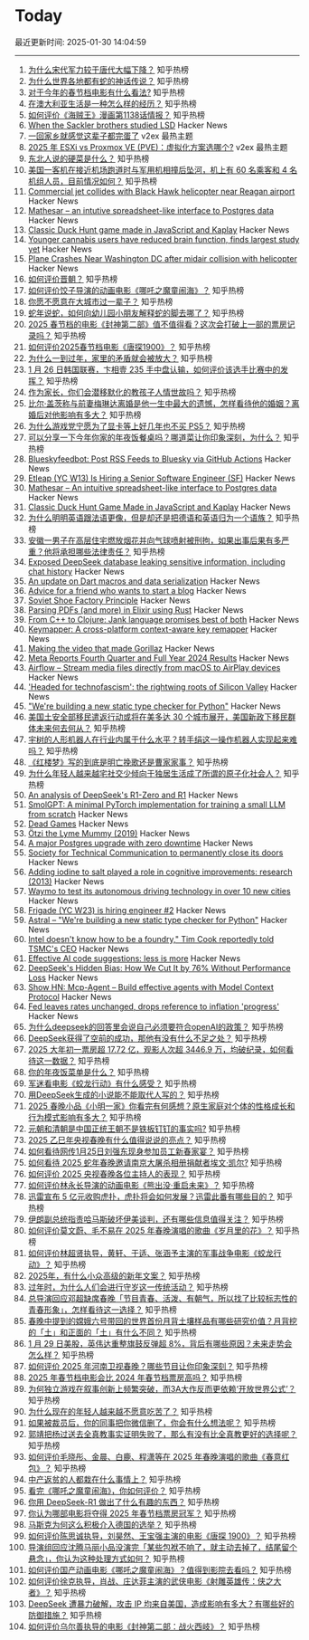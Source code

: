 # Today

最近更新时间: 2025-01-30 14:04:59

--- 
1. [为什么宋代军力较于唐代大幅下降？](https://www.zhihu.com/question/7449055443) 知乎热榜
2. [为什么世界各地都有蛇的神话传说？](https://www.zhihu.com/question/9752077811) 知乎热榜
3. [对于今年的春节档电影有什么看法?](https://www.zhihu.com/question/5762409131) 知乎热榜
4. [在澳大利亚生活是一种怎么样的经历？](https://www.zhihu.com/question/24495019) 知乎热榜
5. [如何评价《海贼王》漫画第1138话情报？](https://www.zhihu.com/question/10782160191) 知乎热榜
6. [When the Sackler brothers studied LSD](https://resobscura.substack.com/p/when-the-sackler-brothers-studied) Hacker News
7. [一回家乡就感觉这辈子都完蛋了](https://www.v2ex.com/t/1108315) v2ex 最热主题
8. [2025 年 ESXi vs Proxmox VE (PVE)：虚拟化方案选哪个?](https://www.v2ex.com/t/1108307) v2ex 最热主题
9. [东北人说的硬菜是什么？](https://www.zhihu.com/question/7270001514) 知乎热榜
10. [美国一客机在接近机场跑道时与军用机相撞后坠河，机上有 60 名乘客和 4 名机组人员，目前情况如何？](https://www.zhihu.com/question/10871868238) 知乎热榜
11. [Commercial jet collides with Black Hawk helicopter near Reagan airport](https://www.mediaite.com/news/breaking-commercial-jet-collides-with-police-chopper-near-reagan-airport/) Hacker News
12. [Mathesar – an intutive spreadsheet-like interface to Postgres data](https://github.com/mathesar-foundation/mathesar) Hacker News
13. [Classic Duck Hunt game made in JavaScript and Kaplay](https://jslegend.itch.io/duck-hunter) Hacker News
14. [Younger cannabis users have reduced brain function, finds largest study yet](https://newatlas.com/brain/young-adult-cannabis-brain-function/) Hacker News
15. [Plane Crashes Near Washington DC after midair collision with helicopter](https://www.nytimes.com/live/2025/01/29/us/plane-crash-washington-dc) Hacker News
16. [如何评价晋朝？](https://www.zhihu.com/question/303811337) 知乎热榜
17. [如何评价饺子导演的动画电影《哪吒之魔童闹海》？](https://www.zhihu.com/question/10693982829) 知乎热榜
18. [你愿不愿意在大城市过一辈子？](https://www.zhihu.com/question/6912710464) 知乎热榜
19. [蛇年说蛇，如何向幼儿园小朋友解释蛇的脚去哪了？](https://www.zhihu.com/question/10460104675) 知乎热榜
20. [2025 春节档的电影《封神第二部》值不值得看？这次会打破上一部的票房记录吗？](https://www.zhihu.com/question/10431084661) 知乎热榜
21. [如何评价2025春节档电影《唐探1900》？](https://www.zhihu.com/question/10714306638) 知乎热榜
22. [为什么一到过年，家里的矛盾就会被放大？](https://www.zhihu.com/question/9470076160) 知乎热榜
23. [1 月 26 日韩国联赛，卞相壹 235 手中盘认输，如何评价该选手比赛中的发挥？](https://www.zhihu.com/question/10672322913) 知乎热榜
24. [作为家长，你们会潜移默化的教孩子人情世故吗？](https://www.zhihu.com/question/7487972594) 知乎热榜
25. [比尔·盖茨称与前妻梅琳达离婚是他一生中最大的遗憾，怎样看待他的婚姻？离婚后对他影响有多大？](https://www.zhihu.com/question/10671044073) 知乎热榜
26. [为什么游戏党宁愿为了显卡等上好几年也不买 PS5？](https://www.zhihu.com/question/516192512) 知乎热榜
27. [可以分享一下今年你家的年夜饭餐桌吗？哪道菜让你印象深刻，为什么？](https://www.zhihu.com/question/10742266338) 知乎热榜
28. [Blueskyfeedbot: Post RSS Feeds to Bluesky via GitHub Actions](https://github.com/marketplace/actions/feed-to-bluesky) Hacker News
29. [Etleap (YC W13) Is Hiring a Senior Software Engineer (SF)](https://news.ycombinator.com/item?id=42873532) Hacker News
30. [Mathesar – An intuitive spreadsheet-like interface to Postgres data](https://github.com/mathesar-foundation/mathesar) Hacker News
31. [Classic Duck Hunt Game Made in JavaScript and Kaplay](https://jslegend.itch.io/duck-hunter) Hacker News
32. [为什么明明英语跟法语更像，但是却还是把德语和英语归为一个语族？](https://www.zhihu.com/question/477179463) 知乎热榜
33. [安徽一男子在高层住宅燃放烟花并向气球喷射被刑拘，如果出事后果有多严重？他将承担哪些法律责任？](https://www.zhihu.com/question/10693767229) 知乎热榜
34. [Exposed DeepSeek database leaking sensitive information, including chat history](https://www.wiz.io/blog/wiz-research-uncovers-exposed-deepseek-database-leak) Hacker News
35. [An update on Dart macros and data serialization](https://medium.com/dartlang/an-update-on-dart-macros-data-serialization-06d3037d4f12) Hacker News
36. [Advice for a friend who wants to start a blog](https://www.henrikkarlsson.xyz/p/start-a-blog) Hacker News
37. [Soviet Shoe Factory Principle](https://wiki.c2.com/?SovietShoeFactoryPrinciple) Hacker News
38. [Parsing PDFs (and more) in Elixir using Rust](https://www.chriis.dev/opinion/parsing-pdfs-in-elixir-using-rust) Hacker News
39. [From C++ to Clojure: Jank language promises best of both](https://thenewstack.io/from-c-to-clojure-new-language-promises-best-of-both/) Hacker News
40. [Keymapper: A cross-platform context-aware key remapper](https://github.com/houmain/keymapper) Hacker News
41. [Making the video that made Gorillaz](https://animationobsessive.substack.com/p/making-the-video-that-made-gorillaz) Hacker News
42. [Meta Reports Fourth Quarter and Full Year 2024 Results](https://investor.atmeta.com/investor-news/press-release-details/2025/Meta-Reports-Fourth-Quarter-and-Full-Year-2024-Results/default.aspx) Hacker News
43. [Airflow – Stream media files directly from macOS to AirPlay devices](https://airflow.app/) Hacker News
44. ['Headed for technofascism': the rightwing roots of Silicon Valley](https://www.theguardian.com/technology/ng-interactive/2025/jan/29/silicon-valley-rightwing-technofascism) Hacker News
45. ["We're building a new static type checker for Python"](https://twitter.com/charliermarsh/status/1884651482009477368) Hacker News
46. [美国土安全部移民遣返行动或将在美多达 30 个城市展开，美国新政下移民群体未来何去何从？](https://www.zhihu.com/question/10518043275) 知乎热榜
47. [宇树的人形机器人在行业内属于什么水平？转手绢这一操作机器人实现起来难吗？](https://www.zhihu.com/question/10775107971) 知乎热榜
48. [《红楼梦》写的到底是明亡挽歌还是曹家家事？](https://www.zhihu.com/question/667151455) 知乎热榜
49. [为什么年轻人越来越宅社交少倾向于独居生活成了所谓的原子化社会人？](https://www.zhihu.com/question/10663952009) 知乎热榜
50. [An analysis of DeepSeek's R1-Zero and R1](https://arcprize.org/blog/r1-zero-r1-results-analysis) Hacker News
51. [SmolGPT: A minimal PyTorch implementation for training a small LLM from scratch](https://github.com/Om-Alve/smolGPT) Hacker News
52. [Dead Games](https://garry.net/posts/dead-games) Hacker News
53. [Ötzi the Lyme Mummy (2019)](https://vetmed.illinois.edu/i-tick/2019/08/09/iceman-lyme-mummy-tattle-the-tick-blog/) Hacker News
54. [A major Postgres upgrade with zero downtime](https://www.instantdb.com/essays/pg_upgrade) Hacker News
55. [Society for Technical Communication to permanently close its doors](https://www.stc.org/) Hacker News
56. [Adding iodine to salt played a role in cognitive improvements: research (2013)](https://www.discovermagazine.com/health/how-adding-iodine-to-salt-boosted-americans-iq) Hacker News
57. [Waymo to test its autonomous driving technology in over 10 new cities](https://www.reuters.com/business/autos-transportation/alphabets-waymo-test-its-autonomous-driving-technology-over-10-new-cities-2025-01-29/) Hacker News
58. [Frigade (YC W23) is hiring engineer #2](https://www.ycombinator.com/companies/frigade/jobs/KUwAluN-senior-full-stack-engineer) Hacker News
59. [Astral – "We're building a new static type checker for Python"](https://twitter.com/charliermarsh/status/1884651482009477368) Hacker News
60. [Intel doesn't know how to be a foundry," Tim Cook reportedly told TSMC's CEO](https://www.tomshardware.com/tech-industry/tsmc-founder-says-tim-cook-told-him-intel-did-not-know-how-to-be-a-foundry) Hacker News
61. [Effective AI code suggestions: less is more](https://www.qodo.ai/blog/effective-code-suggestions-llms-less-is-more/) Hacker News
62. [DeepSeek's Hidden Bias: How We Cut It by 76% Without Performance Loss](https://www.hirundo.io/blog/deepseek-r1-debiased) Hacker News
63. [Show HN: Mcp-Agent – Build effective agents with Model Context Protocol](https://github.com/lastmile-ai/mcp-agent) Hacker News
64. [Fed leaves rates unchanged, drops reference to inflation 'progress'](https://www.reuters.com/markets/rates-bonds/fed-likely-keep-rates-steady-it-awaits-more-data-clarity-trump-policies-2025-01-29/) Hacker News
65. [为什么deepseek的回答里会说自己必须要符合openAI的政策？](https://www.zhihu.com/question/10345243086) 知乎热榜
66. [DeepSeek获得了空前的成功，那他有没有什么不足之处？](https://www.zhihu.com/question/10714927807) 知乎热榜
67. [2025 大年初一票房超 17.72 亿，观影人次超 3446.9 万，均破纪录，如何看待这一数据？](https://www.zhihu.com/question/10845942953) 知乎热榜
68. [你的年夜饭菜单是什么？](https://www.zhihu.com/question/39975003) 知乎热榜
69. [军迷看电影《蛟龙行动》有什么感受？](https://www.zhihu.com/question/10690251100) 知乎热榜
70. [用DeepSeek生成的小说能不能取代人写的？](https://www.zhihu.com/question/10754411661) 知乎热榜
71. [2025 春晚小品《小明一家》你看完有何感想？原生家庭对个体的性格成长和行为模式影响有多大？](https://www.zhihu.com/question/10785050735) 知乎热榜
72. [元朝和清朝是中国正统王朝不是铁板钉钉的事实吗?](https://www.zhihu.com/question/10759041814) 知乎热榜
73. [2025 乙巳年央视春晚有什么值得说说的亮点？](https://www.zhihu.com/question/10771375522) 知乎热榜
74. [如何看待网传1月25日刘强东现身参加员工新春家宴？](https://www.zhihu.com/question/10561872762) 知乎热榜
75. [如何看待 2025 蛇年春晚邀请南京大屠杀相册捐献者埃文·凯尔?](https://www.zhihu.com/question/10775579125) 知乎热榜
76. [如何评价 2025 央视春晚各位主持人的表现？](https://www.zhihu.com/question/10770813277) 知乎热榜
77. [如何评价林永长导演的动画电影《熊出没·重启未来》？](https://www.zhihu.com/question/662183444) 知乎热榜
78. [迅雷宣布 5 亿元收购虎扑，虎扑将会如何发展？迅雷此番有哪些目的？](https://www.zhihu.com/question/10745782038) 知乎热榜
79. [伊朗副总统指责哈马斯破坏伊美谈判，还有哪些信息值得关注？](https://www.zhihu.com/question/10455833179) 知乎热榜
80. [如何评价莫文蔚、毛不易在 2025 年春晚演唱的歌曲《岁月里的花》？](https://www.zhihu.com/question/10773575255) 知乎热榜
81. [如何评价林超贤执导，黄轩、于适、张涵予主演的军事战争电影《蛟龙行动》？](https://www.zhihu.com/question/10788157599) 知乎热榜
82. [2025年，有什么小众高级的新年文案？](https://www.zhihu.com/question/8805621913) 知乎热榜
83. [过年时，为什么人们会进行守岁这一传统活动？](https://www.zhihu.com/question/10117855830) 知乎热榜
84. [总导演回应邓超缺席春晚「节目青春、活泼、有朝气，所以找了比较标志性的青春形象」，怎样看待这一选择？](https://www.zhihu.com/question/10809176462) 知乎热榜
85. [春晚中提到的嫦娥六号带回的世界首份月背土壤样品有哪些研究价值？月背挖的「土」和正面的「土」有什么不同？](https://www.zhihu.com/question/658088633) 知乎热榜
86. [1 月 29 日美股，英伟达重整旗鼓反弹超 8%，背后有哪些原因？未来走势会怎么样？](https://www.zhihu.com/question/10803814934) 知乎热榜
87. [如何评价 2025 年河南卫视春晚？哪些节目让你印象深刻？](https://www.zhihu.com/question/10625393460) 知乎热榜
88. [2025 年春节档电影会比 2024 年春节档票房高吗？](https://www.zhihu.com/question/9055814483) 知乎热榜
89. [为何独立游戏在叙事创新上频繁突破，而3A大作反而更依赖‘开放世界公式’？](https://www.zhihu.com/question/10562418366) 知乎热榜
90. [为什么现在的年轻人越来越不愿意吃苦了？](https://www.zhihu.com/question/10760984999) 知乎热榜
91. [如果被裁员后，你的同事把你微信删了，你会有什么想法呢？](https://www.zhihu.com/question/10706612248) 知乎热榜
92. [郭靖把杨过送去全真教事实证明失败了，那么有没有比全真教更好的选择呢？](https://www.zhihu.com/question/10628234593) 知乎热榜
93. [如何评价毛晓彤、金晨、白鹿、程潇等在 2025 年春晚演唱的歌曲《春意红包》？](https://www.zhihu.com/question/10782486355) 知乎热榜
94. [中产返贫的人都栽在什么事情上？](https://www.zhihu.com/question/657234416) 知乎热榜
95. [看完《哪吒之魔童闹海》，你如何评价？](https://www.zhihu.com/question/10809675987) 知乎热榜
96. [你用 DeepSeek-R1 做出了什么有趣的东西？](https://www.zhihu.com/question/10595179764) 知乎热榜
97. [你认为哪部电影将夺得 2025 年春节档票房冠军？](https://www.zhihu.com/question/9247208774) 知乎热榜
98. [马斯克为何这么积极介入德国的选举？](https://www.zhihu.com/question/10665410096) 知乎热榜
99. [如何评价陈思诚执导，刘昊然、王宝强主演的电影《唐探 1900》？](https://www.zhihu.com/question/10693022226) 知乎热榜
100. [导演组回应沈腾马丽小品没演完「某些包袱不响了，就主动去掉了，结尾留个悬念」，你认为这种处理方式如何？](https://www.zhihu.com/question/10803282792) 知乎热榜
101. [如何评价国产动画电影《哪吒之魔童闹海》？值得到影院去看吗？](https://www.zhihu.com/question/9912332934) 知乎热榜
102. [如何评价徐克执导，肖战、庄达菲主演的武侠电影《射雕英雄传：侠之大者》？](https://www.zhihu.com/question/10693996991) 知乎热榜
103. [DeepSeek 遭暴力破解，攻击 IP 均来自美国，造成影响有多大？有哪些好的防御措施？](https://www.zhihu.com/question/10805792061) 知乎热榜
104. [如何评价乌尔善执导的电影《封神第二部：战火西岐》？](https://www.zhihu.com/question/10693989679) 知乎热榜
